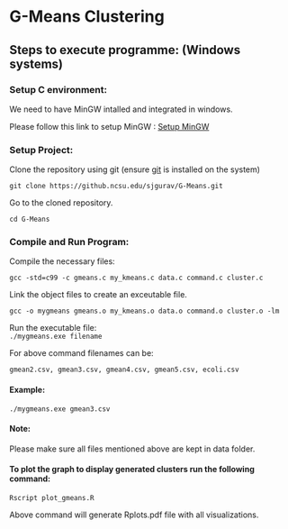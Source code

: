 # G-Means Clustering   

## Steps to execute programme: (Windows systems)

### Setup C environment:

We need to have MinGW intalled and integrated in windows.

Please follow this link to setup MinGW : 
[Setup MinGW](http://www.multigesture.net/articles/how-to-install-mingw-msys-and-eclipse-on-windows/)

### Setup Project:

Clone the repository using git (ensure [git](https://git-scm.com/book/en/v2/Getting-Started-Installing-Git) is installed on the system)   
  
```git clone https://github.ncsu.edu/sjgurav/G-Means.git```   
   
Go to the cloned repository. 

``` cd G-Means ``` 

### Compile and Run Program:
   
 Compile the necessary files:  
 
 ```gcc -std=c99 -c gmeans.c my_kmeans.c data.c command.c cluster.c ```  
   
 Link the object files to create an exceutable file.  
 
 ```gcc -o mygmeans gmeans.o my_kmeans.o data.o command.o cluster.o -lm```  

Run the executable file:  
```./mygmeans.exe filename```

For above command filenames can be:

``` gmean2.csv, gmean3.csv, gmean4.csv, gmean5.csv, ecoli.csv ```

#### Example:
``` ./mygmeans.exe gmean3.csv ```


#### Note:
Please make sure all files mentioned above are kept in data folder.

#### To plot the graph to display generated clusters run the following command:

``` Rscript plot_gmeans.R ```

Above command will generate Rplots.pdf file with all visualizations.


   
 
